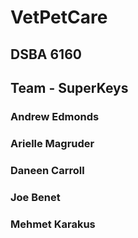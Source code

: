 # VetPetCare
## DSBA 6160
## Team - SuperKeys

### Andrew Edmonds
### Arielle Magruder
### Daneen Carroll
### Joe Benet
### Mehmet Karakus
